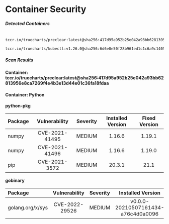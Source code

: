 # Container Security

##### Detected Containers

          tccr.io/truecharts/preclear:latest@sha256:417d95a952b25e042a93bb62813956e8ca7269f4e4b3e13d44e01c36fa18fdaa
          tccr.io/truecharts/kubectl:v1.26.0@sha256:6d6e0e50f28b961ed1c1c6a9c140553238641591fbdc9ac7c1a348636f78c552

##### Scan Results

**Container: tccr.io/truecharts/preclear:latest@sha256:417d95a952b25e042a93bb62813956e8ca7269f4e4b3e13d44e01c36fa18fdaa**

#### Container: Python
    

**python-pkg**

      
| Package         |    Vulnerability   |   Severity  |  Installed Version | Fixed Version |
|:----------------|:------------------:|:-----------:|:------------------:|:-------------:|
| numpy         |    CVE-2021-41495   |   MEDIUM  |  1.16.6 | 1.19.1 |
| numpy         |    CVE-2021-41496   |   MEDIUM  |  1.16.6 | 1.19.0 |
| pip         |    CVE-2021-3572   |   MEDIUM  |  20.3.1 | 21.1 |

**gobinary**

      
| Package         |    Vulnerability   |   Severity  |  Installed Version | Fixed Version |
|:----------------|:------------------:|:-----------:|:------------------:|:-------------:|
| golang.org/x/sys         |    CVE-2022-29526   |   MEDIUM  |  v0.0.0-20210507161434-a76c4d0a0096 | 0.0.0-20220412211240-33da011f77ad |

